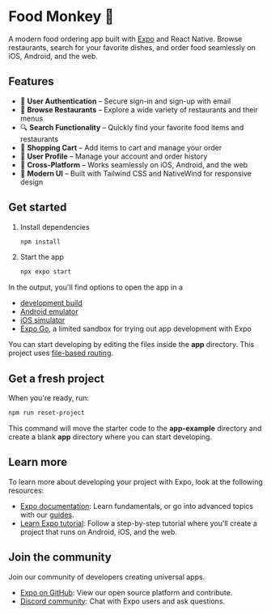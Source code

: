 # Food Monkey 🍔

A modern food ordering app built with [Expo](https://expo.dev) and React Native. Browse restaurants, search for your favorite dishes, and order food seamlessly on iOS, Android, and the web.

## Features

- 🔐 **User Authentication** – Secure sign-in and sign-up with email
- 🏪 **Browse Restaurants** – Explore a wide variety of restaurants and their menus
- 🔍 **Search Functionality** – Quickly find your favorite food items and restaurants
- 🛒 **Shopping Cart** – Add items to cart and manage your order
- 👤 **User Profile** – Manage your account and order history
- 📱 **Cross-Platform** – Works seamlessly on iOS, Android, and the web
- 🎨 **Modern UI** – Built with Tailwind CSS and NativeWind for responsive design

## Get started

1. Install dependencies

   ```bash
   npm install
   ```

2. Start the app

   ```bash
   npx expo start
   ```

In the output, you'll find options to open the app in a

- [development build](https://docs.expo.dev/develop/development-builds/introduction/)
- [Android emulator](https://docs.expo.dev/workflow/android-studio-emulator/)
- [iOS simulator](https://docs.expo.dev/workflow/ios-simulator/)
- [Expo Go](https://expo.dev/go), a limited sandbox for trying out app development with Expo

You can start developing by editing the files inside the **app** directory. This project uses [file-based routing](https://docs.expo.dev/router/introduction).

## Get a fresh project

When you're ready, run:

```bash
npm run reset-project
```

This command will move the starter code to the **app-example** directory and create a blank **app** directory where you can start developing.

## Learn more

To learn more about developing your project with Expo, look at the following resources:

- [Expo documentation](https://docs.expo.dev/): Learn fundamentals, or go into advanced topics with our [guides](https://docs.expo.dev/guides).
- [Learn Expo tutorial](https://docs.expo.dev/tutorial/introduction/): Follow a step-by-step tutorial where you'll create a project that runs on Android, iOS, and the web.

## Join the community

Join our community of developers creating universal apps.

- [Expo on GitHub](https://github.com/expo/expo): View our open source platform and contribute.
- [Discord community](https://chat.expo.dev): Chat with Expo users and ask questions.
